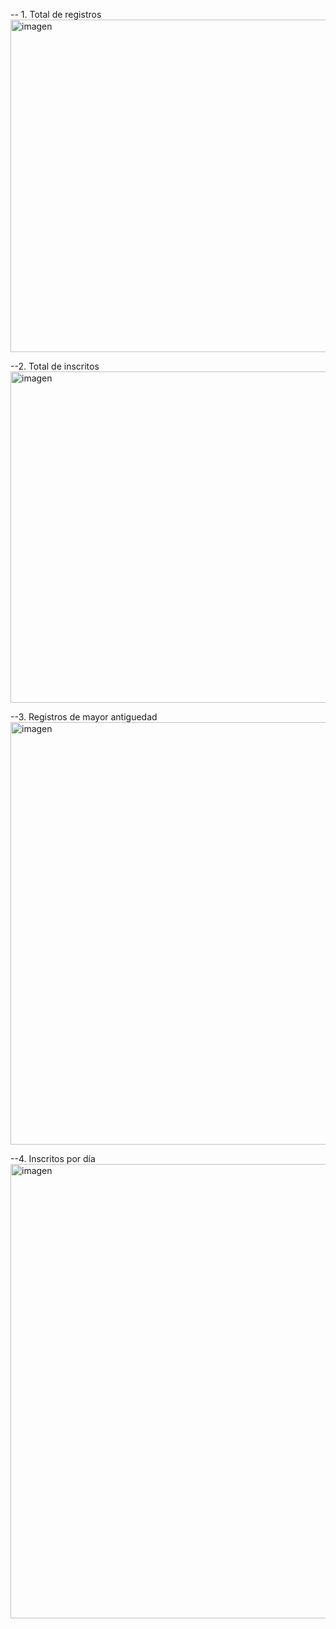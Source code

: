 -- 1. Total de registros
<img width="532" alt="imagen" src="https://github.com/she-rand/DatosAgrupadosSQL/assets/52061144/58b73038-3c28-4985-9acc-726e6c91a37d">

--2. Total de inscritos
<img width="530" alt="imagen" src="https://github.com/she-rand/DatosAgrupadosSQL/assets/52061144/1df52f81-40d5-4899-ab11-24b00ec66e29">

--3. Registros de mayor antiguedad
<img width="676" alt="imagen" src="https://github.com/she-rand/DatosAgrupadosSQL/assets/52061144/c0db3b83-5a91-46e8-8f5f-e07ea9fb2a97">

--4. Inscritos por día
<img width="727" alt="imagen" src="https://github.com/she-rand/DatosAgrupadosSQL/assets/52061144/24f61f52-05c1-413d-8bf1-198735e9f244">




